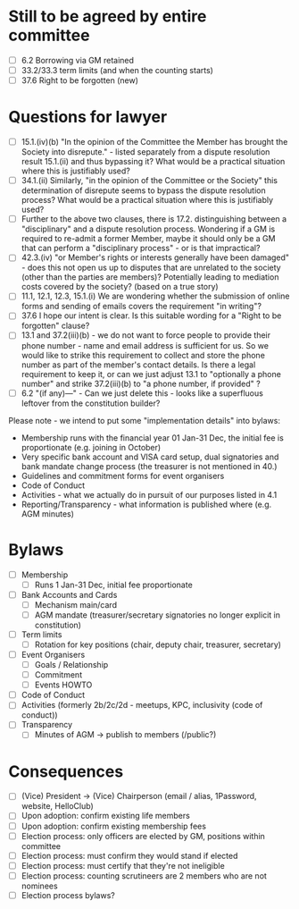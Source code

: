 # Still to be agreed by entire committee

- [ ] 6.2 Borrowing via GM retained
- [ ] 33.2/33.3 term limits (and when the counting starts)
- [ ] 37.6 Right to be forgotten (new)

# Questions for lawyer

- [ ] 15.1.(iv)(b) "In the opinion of the Committee the Member has brought the Society
      into disrepute." - listed separately from a dispute resolution result 15.1.(ii)
      and thus bypassing it? What would be a practical situation where this is
      justifiably used?
- [ ] 34.1.(ii) Similarly, "in the opinion of the Committee or the Society" this
      determination of disrepute seems to bypass the dispute resolution process? What
      would be a practical situation where this is justifiably used?
- [ ] Further to the above two clauses, there is 17.2. distinguishing between a
      "disciplinary" and a dispute resolution process. Wondering if a GM is required to
      re-admit a former Member, maybe it should only be a GM that can perform a
      "disciplinary process" - or is that impractical?
- [ ] 42.3.(iv) "or Member's rights or interests generally have been damaged" - does
      this not open us up to disputes that are unrelated to the society (other than the
      parties are members)? Potentially leading to mediation costs covered by the
      society? (based on a true story)
- [ ] 11.1, 12.1, 12.3, 15.1.(i) We are wondering whether the submission of online forms
      and sending of emails covers the requirement "in writing"?
- [ ] 37.6 I hope our intent is clear. Is this suitable wording for a "Right to be
      forgotten" clause?
- [ ] 13.1 and 37.2(iii)(b) - we do not want to force people to provide their phone
      number - name and email address is sufficient for us. So we would like to strike
      this requirement to collect and store the phone number as part of the member's
      contact details. Is there a legal requirement to keep it, or can we just adjust
      13.1 to "optionally a phone number" and strike 37.2(iii)(b) to "a phone number, if
      provided" ?
- [ ] 6.2 "(if any)—" - Can we just delete this - looks like a superfluous leftover from
      the constitution builder?

Please note - we intend to put some "implementation details" into bylaws:

- Membership runs with the financial year 01 Jan-31 Dec, the initial fee is
  proportionate (e.g. joining in October)
- Very specific bank account and VISA card setup, dual signatories and bank mandate
  change process (the treasurer is not mentioned in 40.)
- Guidelines and commitment forms for event organisers
- Code of Conduct
- Activities - what we actually do in pursuit of our purposes listed in 4.1
- Reporting/Transparency - what information is published where (e.g. AGM minutes)

# Bylaws

- [ ] Membership
  - [ ] Runs 1 Jan-31 Dec, initial fee proportionate
- [ ] Bank Accounts and Cards
  - [ ] Mechanism main/card
  - [ ] AGM mandate (treasurer/secretary signatories no longer explicit in constitution)
- [ ] Term limits
  - [ ] Rotation for key positions (chair, deputy chair, treasurer, secretary)
- [ ] Event Organisers
  - [ ] Goals / Relationship
  - [ ] Commitment
  - [ ] Events HOWTO
- [ ] Code of Conduct
- [ ] Activities (formerly 2b/2c/2d - meetups, KPC, inclusivity (code of conduct))
- [ ] Transparency
  - [ ] Minutes of AGM -> publish to members (/public?)

# Consequences

- [ ] (Vice) President -> (Vice) Chairperson (email / alias, 1Password, website,
      HelloClub)
- [ ] Upon adoption: confirm existing life members
- [ ] Upon adoption: confirm existing membership fees
- [ ] Election process: only officers are elected by GM, positions within committee
- [ ] Election process: must confirm they would stand if elected
- [ ] Election process: must certify that they're not ineligible
- [ ] Election process: counting scrutineers are 2 members who are not nominees
- [ ] Election process bylaws?

